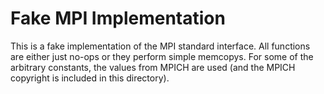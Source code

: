 # Fake MPI Implementation

This is a fake implementation of the MPI standard interface.  All functions are either
just no-ops or they perform simple memcopys.  For some of the arbitrary constants,
the values from MPICH are used (and the MPICH copyright is included in this directory).

